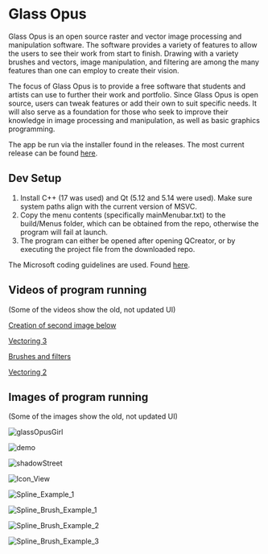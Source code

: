 # Glass Opus

Glass Opus is an open source raster and vector image processing and manipulation software. The software provides a variety of features to allow the users to see their work from start to finish. Drawing with a variety brushes and vectors, image manipulation, and filtering are among the many features than one can employ to create their vision.

The focus of Glass Opus is to provide a free software that students and artists can use to further their work and portfolio. Since Glass Opus is open source, users can tweak features or add their own to suit specific needs. It will also serve as a foundation for those who seek to improve their knowledge in image processing and manipulation, as well as basic graphics programming.

The app be run via the installer found in the releases. The most current release can be found [here](https://github.com/Geist-of-the-Automaton/GlassOpus/releases/tag/1.0).

## Dev Setup

1. Install C++ (17 was used) and Qt (5.12 and 5.14 were used). Make sure system paths align with the current version of MSVC.
2. Copy the menu contents (specifically mainMenubar.txt) to the build/Menus folder, which can be obtained from the repo, otherwise the program will fail at launch.
3. The program can either be opened after opening QCreator, or by executing the project file from the downloaded repo.

The Microsoft coding guidelines are used. Found [here](https://www.cise.ufl.edu/~mschneid/Research/C++%20Programming%20Style%20Guidelines.htm).

## Videos of program running
(Some of the videos show the old, not updated UI)

[Creation of second image below](https://youtu.be/XCe56i6esuc)

[Vectoring 3](https://youtu.be/YO4rZiHFvdQ)

[Brushes and filters](https://youtu.be/wA5ZYv1swbU)

[Vectoring 2](https://youtu.be/p1WU3VXfM3Y)

## Images of program running
(Some of the images show the old, not updated UI)

![glassOpusGirl](https://user-images.githubusercontent.com/44931507/116170700-4f15b680-a6d5-11eb-851d-850b10630e07.png)

![demo](https://user-images.githubusercontent.com/44931507/116170714-54730100-a6d5-11eb-87f5-9ba522397bc3.png)

![shadowStreet](https://user-images.githubusercontent.com/44931507/116170747-605ec300-a6d5-11eb-832d-2af2a5faf98c.png)

![Icon_View](https://user-images.githubusercontent.com/44931507/109450387-c3571500-7a18-11eb-9ebe-5ec7456ffaed.png)

![Spline_Example_1](https://user-images.githubusercontent.com/44931507/109450396-cb16b980-7a18-11eb-8ec9-137f5bc2f685.png)

![Spline_Brush_Example_1](https://user-images.githubusercontent.com/44931507/109450419-d669e500-7a18-11eb-9f5e-c339581bfaa5.png)

![Spline_Brush_Example_2](https://user-images.githubusercontent.com/44931507/109450432-dbc72f80-7a18-11eb-84c6-f2a0b3ed0945.png)

![Spline_Brush_Example_3](https://user-images.githubusercontent.com/44931507/109450440-dec22000-7a18-11eb-9de4-7f6569bb464c.png)


